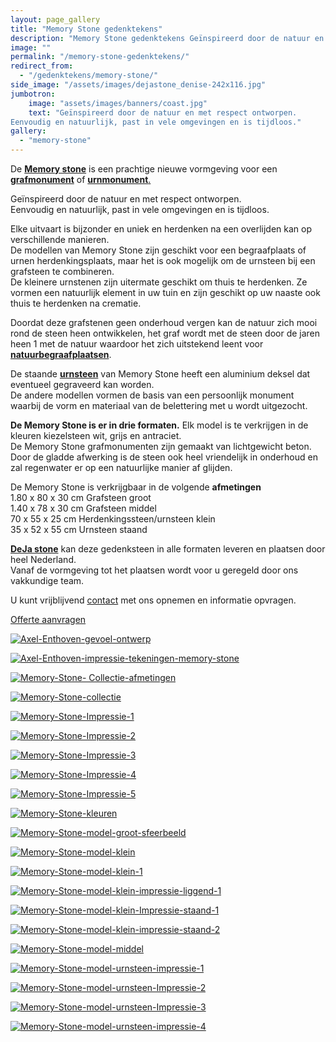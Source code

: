 ```yaml
---
layout: page_gallery
title: "Memory Stone gedenktekens"
description: "Memory Stone gedenktekens Geïnspireerd door de natuur en met respect ontworpen. Eenvoudig en natuurlijk, past in vele omgevingen en is tijdloos."
image: ""
permalink: "/memory-stone-gedenktekens/"
redirect_from:
  - "/gedenktekens/memory-stone/"
side_image: "/assets/images/dejastone_denise-242x116.jpg"
jumbotron:
    image: "assets/images/banners/coast.jpg"
    text: "Geïnspireerd door de natuur en met respect ontworpen.  
Eenvoudig en natuurlijk, past in vele omgevingen en is tijdloos."
gallery: 
  - "memory-stone"
---
```

De **[Memory stone](https://www.dejastone.nl/gedenktekens/memory-stone/)** is een prachtige nieuwe vormgeving voor een **[grafmonument](https://www.dejastone.nl/gedenktekens/)** of [**urnmonument**.](https://www.dejastone.nl/gedenktekens/) 
 
Geïnspireerd door de natuur en met respect ontworpen.  
Eenvoudig en natuurlijk, past in vele omgevingen en is tijdloos.

Elke uitvaart is bijzonder en uniek en herdenken na een overlijden kan op verschillende manieren.  
De modellen van Memory Stone zijn geschikt voor een begraafplaats of urnen herdenkingsplaats, maar het is ook mogelijk om de urnsteen bij een grafsteen te combineren.  
De kleinere urnstenen zijn uitermate geschikt om thuis te herdenken. Ze vormen een natuurlijk element in uw tuin en zijn geschikt op uw naaste ook thuis te herdenken na crematie.

Doordat deze grafstenen geen onderhoud vergen kan de natuur zich mooi rond de steen heen ontwikkelen, het graf wordt met de steen door de jaren heen 1 met de natuur waardoor het zich uitstekend leent voor **[natuurbegraafplaatsen](https://www.dejastone.nl/gedenktekens/memory-stone/)**.

De staande [**urnsteen**](https://www.dejastone.nl/gedenktekens/memory-stone/) van Memory Stone heeft een aluminium deksel dat eventueel gegraveerd kan worden.  
De andere modellen vormen de basis van een persoonlijk monument waarbij de vorm en materiaal van de belettering met u wordt uitgezocht.

**De Memory Stone is er in drie formaten.** Elk model is te verkrijgen in de kleuren kiezelsteen wit, grijs en antraciet.  
De Memory Stone grafmonumenten zijn gemaakt van lichtgewicht beton. Door de gladde afwerking is de steen ook heel vriendelijk in onderhoud en zal regenwater er op een natuurlijke manier af glijden.

De Memory Stone is verkrijgbaar in de volgende **afmetingen**  
1.80 x 80 x 30 cm Grafsteen groot  
1.40 x 78 x 30 cm Grafsteen middel  
70 x 55 x 25 cm Herdenkingssteen/urnsteen klein  
35 x 52 x 55 cm Urnsteen staand

**[DeJa stone](https://www.dejastone.nl/gedenktekens/)** kan deze gedenksteen in alle formaten leveren en plaatsen door heel Nederland.  
Vanaf de vormgeving tot het plaatsen wordt voor u geregeld door ons vakkundige team.

U kunt vrijblijvend [contact](https://www.dejastone.nl/contact/) met ons opnemen en informatie opvragen.

[Offerte aanvragen](https://www.dejastone.nl/contact/)

 [![Axel-Enthoven-gevoel-ontwerp](https://www.dejastone.nl/wp-content/gallery/memory-stone/thumbs/thumbs_Axel-Enthoven-gevoel-ontwerp.jpg "Axel-Enthoven-gevoel-ontwerp")](https://www.dejastone.nl/wp-content/gallery/memory-stone/Axel-Enthoven-gevoel-ontwerp.jpg) 

 [![Axel-Enthoven-impressie-tekeningen-memory-stone](https://www.dejastone.nl/wp-content/gallery/memory-stone/thumbs/thumbs_Axel-Enthoven-impressie-tekeningen-memory-stone.jpg "Axel-Enthoven-impressie-tekeningen-memory-stone")](https://www.dejastone.nl/wp-content/gallery/memory-stone/Axel-Enthoven-impressie-tekeningen-memory-stone.jpg) 

 [![Memory-Stone- Collectie-afmetingen](https://www.dejastone.nl/wp-content/gallery/memory-stone/thumbs/thumbs_Memory-Stone-Collectie-afmetingen.jpg "Memory-Stone- Collectie-afmetingen")](https://www.dejastone.nl/wp-content/gallery/memory-stone/Memory-Stone-Collectie-afmetingen.jpg) 

 [![Memory-Stone-collectie](https://www.dejastone.nl/wp-content/gallery/memory-stone/thumbs/thumbs_Memory-Stone-collectie.jpg "Memory-Stone-collectie")](https://www.dejastone.nl/wp-content/gallery/memory-stone/Memory-Stone-collectie.jpg) 

 [![Memory-Stone-Impressie-1](https://www.dejastone.nl/wp-content/gallery/memory-stone/thumbs/thumbs_Memory-Stone-Impressie-1.jpg "Memory-Stone-Impressie-1")](https://www.dejastone.nl/wp-content/gallery/memory-stone/Memory-Stone-Impressie-1.jpg) 

 [![Memory-Stone-Impressie-2](https://www.dejastone.nl/wp-content/gallery/memory-stone/thumbs/thumbs_Memory-Stone-Impressie-2.jpg "Memory-Stone-Impressie-2")](https://www.dejastone.nl/wp-content/gallery/memory-stone/Memory-Stone-Impressie-2.jpg) 

 [![Memory-Stone-Impressie-3](https://www.dejastone.nl/wp-content/gallery/memory-stone/thumbs/thumbs_Memory-Stone-Impressie-3.jpg "Memory-Stone-Impressie-3")](https://www.dejastone.nl/wp-content/gallery/memory-stone/Memory-Stone-Impressie-3.jpg) 

 [![Memory-Stone-Impressie-4](https://www.dejastone.nl/wp-content/gallery/memory-stone/thumbs/thumbs_Memory-Stone-Impressie-4.jpg "Memory-Stone-Impressie-4")](https://www.dejastone.nl/wp-content/gallery/memory-stone/Memory-Stone-Impressie-4.jpg) 

 [![Memory-Stone-Impressie-5](https://www.dejastone.nl/wp-content/gallery/memory-stone/thumbs/thumbs_Memory-Stone-Impressie-5.jpg "Memory-Stone-Impressie-5")](https://www.dejastone.nl/wp-content/gallery/memory-stone/Memory-Stone-Impressie-5.jpg) 

 [![Memory-Stone-kleuren](https://www.dejastone.nl/wp-content/gallery/memory-stone/thumbs/thumbs_Memory-Stone-kleuren.jpg "Memory-Stone-kleuren")](https://www.dejastone.nl/wp-content/gallery/memory-stone/Memory-Stone-kleuren.jpg) 

 [![Memory-Stone-model-groot-sfeerbeeld](https://www.dejastone.nl/wp-content/gallery/memory-stone/thumbs/thumbs_Memory-Stone-model-groot-sfeerbeeld.jpg "Memory-Stone-model-groot-sfeerbeeld")](https://www.dejastone.nl/wp-content/gallery/memory-stone/Memory-Stone-model-groot-sfeerbeeld.jpg) 

 [![Memory-Stone-model-klein](https://www.dejastone.nl/wp-content/gallery/memory-stone/thumbs/thumbs_Memory-Stone-model-klein.jpg "Memory-Stone-model-klein")](https://www.dejastone.nl/wp-content/gallery/memory-stone/Memory-Stone-model-klein.jpg) 

 [![Memory-Stone-model-klein-1](https://www.dejastone.nl/wp-content/gallery/memory-stone/thumbs/thumbs_Memory-Stone-model-klein-1.jpg "Memory-Stone-model-klein-1")](https://www.dejastone.nl/wp-content/gallery/memory-stone/Memory-Stone-model-klein-1.jpg) 

 [![Memory-Stone-model-klein-impressie-liggend-1](https://www.dejastone.nl/wp-content/gallery/memory-stone/thumbs/thumbs_Memory-Stone-model-klein-impressie-liggend-1.jpg "Memory-Stone-model-klein-impressie-liggend-1")](https://www.dejastone.nl/wp-content/gallery/memory-stone/Memory-Stone-model-klein-impressie-liggend-1.jpg) 

 [![Memory-Stone-model-klein-Impressie-staand-1](https://www.dejastone.nl/wp-content/gallery/memory-stone/thumbs/thumbs_Memory-Stone-model-klein-Impressie-staand-1.jpg "Memory-Stone-model-klein-Impressie-staand-1")](https://www.dejastone.nl/wp-content/gallery/memory-stone/Memory-Stone-model-klein-Impressie-staand-1.jpg) 

 [![Memory-Stone-model-klein-impressie-staand-2](https://www.dejastone.nl/wp-content/gallery/memory-stone/thumbs/thumbs_Memory-Stone-model-klein-impressie-staand-2.jpg "Memory-Stone-model-klein-impressie-staand-2")](https://www.dejastone.nl/wp-content/gallery/memory-stone/Memory-Stone-model-klein-impressie-staand-2.jpg) 

 [![Memory-Stone-model-middel](https://www.dejastone.nl/wp-content/gallery/memory-stone/thumbs/thumbs_Memory-Stone-model-middel.jpg "Memory-Stone-model-middel")](https://www.dejastone.nl/wp-content/gallery/memory-stone/Memory-Stone-model-middel.jpg) 

 [![Memory-Stone-model-urnsteen-impressie-1](https://www.dejastone.nl/wp-content/gallery/memory-stone/thumbs/thumbs_Memory-Stone-model-urnsteen-impressie-1.jpg "Memory-Stone-model-urnsteen-impressie-1")](https://www.dejastone.nl/wp-content/gallery/memory-stone/Memory-Stone-model-urnsteen-impressie-1.jpg) 

 [![Memory-Stone-model-urnsteen-Impressie-2](https://www.dejastone.nl/wp-content/gallery/memory-stone/thumbs/thumbs_Memory-Stone-model-urnsteen-Impressie-2.jpg "Memory-Stone-model-urnsteen-Impressie-2")](https://www.dejastone.nl/wp-content/gallery/memory-stone/Memory-Stone-model-urnsteen-Impressie-2.jpg) 

 [![Memory-Stone-model-urnsteen-Impressie-3](https://www.dejastone.nl/wp-content/gallery/memory-stone/thumbs/thumbs_Memory-Stone-model-urnsteen-Impressie-3.jpg "Memory-Stone-model-urnsteen-Impressie-3")](https://www.dejastone.nl/wp-content/gallery/memory-stone/Memory-Stone-model-urnsteen-Impressie-3.jpg) 

 [![Memory-Stone-model-urnsteen-impressie-4](https://www.dejastone.nl/wp-content/gallery/memory-stone/thumbs/thumbs_Memory-Stone-model-urnsteen-impressie-4.jpg "Memory-Stone-model-urnsteen-impressie-4")](https://www.dejastone.nl/wp-content/gallery/memory-stone/Memory-Stone-model-urnsteen-impressie-4.jpg)